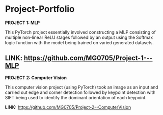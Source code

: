 # Project-Portfolio

**PROJECT 1: MLP**

This PyTorch project essentially involved constructing a MLP consisting of multiple non-linear ReLU stages followed by an output using the Softmax logic function with the model being trained on varied generated datasets.

**LINK:** https://github.com/MG0705/Project-1---MLP
 ----
 **PROJECT 2: Computer Vision**

This computer vision project (using PyTorch) took an image as an input and carried out edge and corner detection followed by keypoint detection with SIFT being used to identify the dominant orientation of each keypoint.

**LINK:** https://github.com/MG0705/Project-2--ComputerVision
